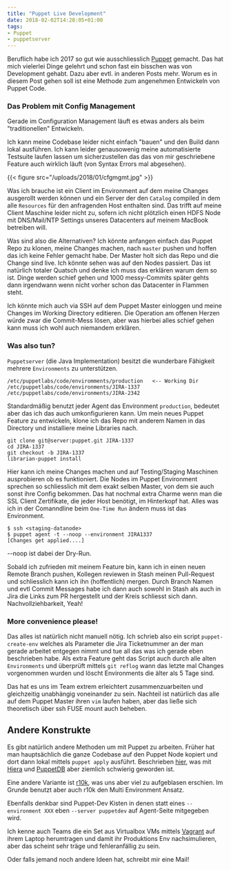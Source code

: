```yaml
---
title: "Puppet Live Development"
date: 2018-02-02T14:28:05+01:00
tags:
- Puppet
- puppetserver
---
```


Beruflich habe ich 2017 so gut wie ausschliesslich
[Puppet](https://puppetlabs.com) gemacht. Das hat mich vielerlei Dinge gelehrt
und schon fast ein bisschen was von Development gehabt. Dazu aber evtl. in
anderen Posts mehr. Worum es in diesem Post gehen soll ist eine Methode zum
angenehmen Entwickeln von Puppet Code.

### Das Problem mit Config Management

Gerade im Configuration Management läuft es etwas anders als
beim "traditionellen" Entwickeln.

Ich kann meine Codebase leider nicht einfach "bauen" und den Build dann lokal
ausführen. Ich kann leider genausowenig meine automatisierte Testsuite laufen
lassen um sicherzustellen das das von mir geschriebene Feature auch wirklich
läuft (von Syntax Errors mal abgesehen).

{{< figure src="/uploads/2018/01/cfgmgmt.jpg" >}}

Was ich brauche ist ein Client im Environment auf dem meine Changes ausgerollt
werden können und ein Server der den `Catalog` compiled in dem alle `Resources`
für den anfragenden Host enthalten sind. Das trifft auf meine Client Maschine
leider nicht zu, sofern ich nicht plötzlich einen HDFS Node mit DNS/Mail/NTP
Settings unseres Datacenters auf meinem MacBook betreiben will.

Was sind also die Alternativen? Ich könnte anfangen einfach das Puppet Repo zu
klonen, meine Changes machen, nach `master` pushen und hoffen das ich keine
Fehler gemacht habe. Der Master holt sich das Repo und die Change sind live.
Ich könnte sehen was auf den Nodes passiert. Das ist natürlich totaler Quatsch
und denke ich muss das erklären warum dem so ist. Dinge werden schief gehen und
1000 messy-Commits später gehts dann irgendwann wenn nicht vorher schon das
Datacenter in Flammen steht.

Ich könnte mich auch via SSH auf dem Puppet Master einloggen und meine Changes
im Working Directory editieren. Die Operation am offenen Herzen würde zwar die
Commit-Mess lösen, aber was hierbei alles schief gehen kann muss ich wohl auch
niemandem erklären.

### Was also tun?

`Puppetserver` (die Java Implementation) besitzt die wunderbare Fähigkeit
mehrere `Environments` zu unterstützen.

```
/etc/puppetlabs/code/enviromments/production   <-- Working Dir
/etc/puppetlabs/code/environments/JIRA-1337
/etc/puppetlabs/code/environments/JIRA-2342
```

Standardmäßig benutzt jeder Agent das Environment `production`, bedeutet aber
das ich das auch umkonfigurieren kann. Um mein neues Puppet Feature zu
entwickeln, klone ich das Repo mit anderem Namen in das Directory und
installiere meine Libraries nach.

```
git clone git@server:puppet.git JIRA-1337
cd JIRA-1337
git checkout -b JIRA-1337
librarian-puppet install
```

Hier kann ich meine Changes machen und auf Testing/Staging Maschinen
ausprobieren ob es funktioniert. Die Nodes im Puppet Environment sprechen so
schliesslich mit dem exakt selben Master, von dem sie auch sonst ihre Config
bekommen. Das hat nochmal extra Charme wenn man die SSL Client Zertifikate, die
jeder Host benötigt, im Hinterkopf hat. Alles was ich in der Comanndline beim
`One-Time Run` ändern muss ist das Environment.

```
$ ssh <staging-datanode>
$ puppet agent -t --noop --environment JIRA1337
[Changes get applied....]
```

--noop ist dabei der Dry-Run.

Sobald ich zufrieden mit meinem Feature bin, kann ich in einen neuen Remote
Branch pushen, Kollegen reviewen in Stash meinen Pull-Request und schliesslich
kann ich ihn (hoffentlich) mergen. Durch Branch Namen und evtl Commit Messages
habe ich dann auch sowohl in Stash als auch in Jira die Links zum PR
hergestellt und der Kreis schliesst sich dann. Nachvollziehbarkeit, Yeah!

### More convenience please!

Das alles ist natürlich nicht manuell nötig. Ich schrieb also ein script
`puppet-create-env` welches als Parameter die Jira Ticketnummer an der man
gerade arbeitet entgegen nimmt und tue all das was ich gerade eben beschrieben
habe. Als extra Feature geht das Script auch durch alle alten `Environments`
und überprüft mittels `git reflog` wann das letzte mal Changes vorgenommen
wurden und löscht Environments die älter als 5 Tage sind.

Das hat es uns im Team extrem erleichtert zusammenzuarbeiten und gleichzeitig
unabhängig voneinander zu sein. Nachteil ist natürlich das alle auf dem Puppet
Master ihren `vim` laufen haben, aber das ließe sich theoretisch über ssh FUSE
mount auch beheben.

## Andere Konstrukte

Es gibt natürlich andere Methoden um mit Puppet zu arbeiten. Früher hat man
hauptsächlich die ganze Codebase auf den Puppet Node kopiert und dort dann
lokal mittels `puppet apply` ausführt. Beschrieben
[hier](/sammelsurium/puppet-client/), was mit
[Hiera](https://docs.puppet.com/hiera/) und
[PuppetDB](https://docs.puppet.com/puppetdb/) aber ziemlich schwierig geworden
ist.

Eine andere Variante ist [r10k](https://github.com/puppetlabs/r10k), was uns
aber viel zu aufgeblasen erschien. Im Grunde benutzt aber auch r10k den Multi
Environment Ansatz.

Ebenfalls denkbar sind Puppet-Dev Kisten in denen statt eines `--environment
XXX` eben `--server puppetdev` auf Agent-Seite mitgegeben wird.

Ich kenne auch Teams die ein Set aus Virtualbox VMs mittels
[Vagrant](https://www.vagrantup.com) auf ihrem Laptop herumtragen und damit ihr
Produktions Env nachsimulieren, aber das scheint sehr träge und fehleranfällig
zu sein.

Oder falls jemand noch andere Ideen hat, schreibt mir eine Mail!
